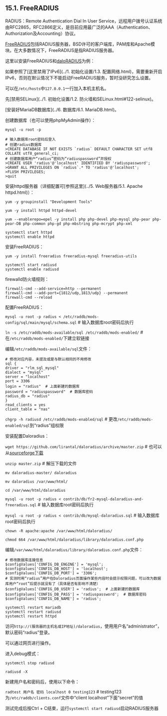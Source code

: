 ## 15.1. FreeRADIUS

RADIUS：Remote Authentication Dial In User Service，远程用户拨号认证系统由RFC2865，RFC2866定义，是目前应用最广泛的AAA（Authentication、Authorization及Accounting）协议。

[FreeRADIUS](http://freeradius.org/)包括RADIUS服务器，BSD许可的客户端库，PAM库和Apache模块。在大多数情况下，FreeRADIUS是指RADIUS服务器。

这里以安装FreeRADIUS和[daloRADIUS](http://www.daloradius.com/)为例：

如果参照了[这里禁用了IPv6](../1. 初始化设置/1.3. 配置网络.html)，需要重新开启IPv6，否则在默认情况下不能启动FreeRADIUS服务，暂时没研究怎么设置。

可以在`/etc/hosts`中`127.0.0.1`一行加入本机主机名。

先[禁用SELinux](../1. 初始化设置/1.2. 防火墙和SELinux.html#122-selinux)。

[安装好MariaDB数据库](../6. 数据库/6.1. MariaDB.html)。

创建数据库（也可以使用phpMyAdmin操作）：

`mysql -u root -p`

```
# 输入数据库root密码后登入
# 创建radius数据库
>CREATE DATABASE IF NOT EXISTS `radius` DEFAULT CHARACTER SET utf8 COLLATE utf8_general_ci;
# 创建数据库用户“radius”密码为“radiuspassword”并授权
>CREATE USER 'radius'@'localhost' IDENTIFIED BY 'radiuspassword';
>GRANT ALL PRIVILEGES ON `radius`.* TO 'radius'@'localhost';
>FLUSH PRIVILEGES;
>quit
```

安装httpd服务器（详细配置可[参照这里](../5. Web服务器/5.1. Apache httpd.html)）：

`yum -y groupinstall "Development Tools"`

`yum -y install httpd httpd-devel`

`yum --enablerepo=epel -y install php php-devel php-mysql php-pear php-pear-DB php-common php-gd php-mbstring php-mcrypt php-xml`

```
systemctl start httpd
systemctl enable httpd
```

安装FreeRADIUS：

`yum -y install freeradius freeradius-mysql freeradius-utils`

```
systemctl start radiusd
systemctl enable radiusd
```

firewalld防火墙规则：

```
firewall-cmd --add-service=http --permanent
firewall-cmd --add-port={1812/udp,1813/udp} --permanent
firewall-cmd --reload
```

配置FreeRADIUS：

`mysql -u root -p radius < /etc/raddb/mods-config/sql/main/mysql/schema.sql` # 输入数据库root密码后执行

`ln -s /etc/raddb/mods-available/sql /etc/raddb/mods-enabled/` # 在`/etc/raddb/mods-enabled/`下建立软链接

编辑`/etc/raddb/mods-available/sql`文件：

```
# 修改对应内容，未提及或是与默认相同的不用修改
sql {
driver = "rlm_sql_mysql"
dialect = "mysql"
server = "localhost"
port = 3306
login = "radius"  # 上面新建的数据库
password = "radiuspassword"  # 数据库密码
radius_db = "radius"
}
read_clients = yes
client_table = "nas"
```

`chgrp -h radiusd /etc/raddb/mods-enabled/sql` # 更改`/etc/raddb/mods-enabled/sql`到“radius”组权限

安装配置Daloradius：

`wget https://github.com/lirantal/daloradius/archive/master.zip` # 也可以从[sourceforge下载](https://sourceforge.net/projects/daloradius/)

`unzip master.zip` # 解压下载的文件

`mv daloradius-master/ daloradius`

`mv daloradius /var/www/html/`

`cd /var/www/html/daloradius`

`mysql -u root -p radius < contrib/db/fr2-mysql-daloradius-and-freeradius.sql` # 输入数据库root密码后执行

`mysql -u root -p radius < contrib/db/mysql-daloradius.sql` # 输入数据库root密码后执行

`chown -R apache:apache /var/www/html/daloradius/`

`chmod 664 /var/www/html/daloradius/library/daloradius.conf.php`

编辑`/var/www/html/daloradius/library/daloradius.conf.php`文件：

```
# 修改数据库连接信息
$configValues['CONFIG_DB_ENGINE'] = 'mysql';
$configValues['CONFIG_DB_HOST'] = 'localhost';
$configValues['CONFIG_DB_PORT'] = '3306';
# 实测时用“radius”用户在Daloradius页面操作某些内容时会提示权限问题，可以改为数据库用户“root”后提示就没有了（具体是否有影响不清楚）
$configValues['CONFIG_DB_USER'] = 'radius';  # 上面新建的数据库
$configValues['CONFIG_DB_PASS'] = 'radiuspassword';  # 数据库密码
$configValues['CONFIG_DB_NAME'] = 'radius';
```

```
systemctl restart mariadb
systemctl restart radiusd
systemctl restart httpd
```

访问`http://(服务器的主机名或IP地址)/daloradius`，使用用户名“administrator”，默认密码“radius”登录。

可以通过网页进行操作。

进入debug模式：

`systemctl stop radiusd`

`radiusd -X`

新建用户名和密码后，使用以下命令：

`radtest 用户名 密码 localhost 0 testing123` # testing123为`/etc/raddb/clients.conf`文件中“client localhost”下面“secret”的值

测试完成后按Ctrl + C结束，运行`systemctl start radiusd`启动RADIUS服务器
